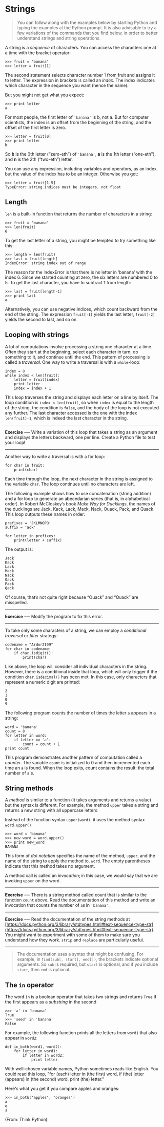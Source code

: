 # Strings

> You can follow along with the examples below by starting Python and typing the examples at the Python prompt. It is also advisable to try a few variations of the commands that you find below, in order to better understand strings and string operations.

A string is a *sequence* of characters. You can access the characters one at a time with the bracket operator:

	>>> fruit = 'banana'
	>>> letter = fruit[1]

The second statement selects character number 1 from fruit and assigns it to letter. The expression in brackets is called an *index*. The index indicates which character in the sequence you want (hence the name).

But you might not get what you expect:

	>>> print letter
	a

For most people, the first letter of `'banana'` is b, not a. But for computer scientists, the index is an offset from the beginning of the string, and the offset of the first letter is zero.

	>>> letter = fruit[0]
	>>> print letter
	b

So **b** is the 0th letter (“zero-eth”) of `'banana'`, **a** is the 1th letter (“one-eth”), and **n** is the 2th (“two-eth”) letter.

You can use any expression, including variables and operators, as an index, but the value of the index has to be an integer. Otherwise you get:

	>>> letter = fruit[1.5]
	TypeError: string indices must be integers, not float

## Length

`len` is a built-in function that returns the number of characters in a string:

	>>> fruit = 'banana'
	>>> len(fruit)
	6

To get the last letter of a string, you might be tempted to try something like this:

	>>> length = len(fruit)
	>>> last = fruit[length]
	IndexError: string index out of range

The reason for the IndexError is that there is no letter in ’banana’ with the index 6. Since we started counting at zero, the six letters are numbered 0 to 5. To get the last character, you have to subtract 1 from length:

	>>> last = fruit[length-1]
	>>> print last
	a

Alternatively, you can use negative indices, which count backward from the end of the string. The expression `fruit[-1]` yields the last letter, `fruit[-2]` yields the second to last, and so on.

## Looping with strings

A lot of computations involve processing a string one character at a time. Often they start at the beginning, select each character in turn, do something to it, and continue until the end. This pattern of processing is called a *traversal*. One way to write a traversal is with a `while`-loop:

	index = 0
	while index < len(fruit):
	    letter = fruit[index]
	    print letter
	    index = index + 1

This loop traverses the string and displays each letter on a line by itself. The loop condition is `index < len(fruit)`, so when `index` is equal to the length of the string, the condition is `false`, and the body of the loop is not executed any further. The last character accessed is the one with the index `len(fruit)-1`, which is indeed the last character in the string.

---

**Exercise** --- Write a variation of this loop that takes a string as an argument and displays the letters backward, one per line. Create a Python file to test your loop!

---

Another way to write a traversal is with a for loop:

	for char in fruit:
	    print(char)

Each time through the loop, the next character in the string is assigned to the variable `char`. The loop continues until no characters are left.

The following example shows how to use concatenation (string addition) and a for loop to generate an abecedarian series (that is, in alphabetical order). In Robert McCloskey’s book *Make Way for Ducklings*, the names of the ducklings are Jack, Kack, Lack, Mack, Nack, Ouack, Pack, and Quack. This loop outputs these names in order:

	prefixes = 'JKLMNOPQ'
	suffix = 'ack'

	for letter in prefixes:
	    print(letter + suffix)

The output is:

	Jack
	Kack
	Lack
	Mack
	Nack
	Oack
	Pack
	Qack

Of course, that’s not quite right because “Ouack” and “Quack” are misspelled.

---

**Exercise** --- Modify the program to fix this error.

---

To take only some characters of a string, we can employ a *conditional traversal* or *filter* strategy:

    codename = "Ardor2109"
    for char in codename:
        if char.isdigit():
            print(char)

Like above, the loop will consider all individual characters in the string. However, there is a conditional inside that loop, which will only trigger if the condition `char.isdecimal()` has been met. In this case, only characters that represent a numeric digit are printed:

    2
    1
    0
    9

The following program counts the number of times the letter `a` appears in a string:

    word = 'banana'
    count = 0
    for letter in word:
        if letter == 'a':
            count = count + 1
    print count

This program demonstrates another pattern of computation called a *counter*. The variable `count` is initialized to 0 and then incremented each time an `a` is found. When the loop exits, count contains the result: the total number of `a`'s.


## String methods

A *method* is similar to a function (it takes arguments and returns a value) but the syntax is different. For example, the method `upper` takes a string and returns a new string with all uppercase letters:

Instead of the function syntax `upper(word)`, it uses the method syntax `word.upper()`.

	>>> word = 'banana'
	>>> new_word = word.upper()
	>>> print new_word
	BANANA

This form of *dot notation* specifies the name of the method, `upper`, and the name of the string to apply the method to, `word`. The empty parentheses indicate that this method takes no argument.

A method call is called an *invocation*; in this case, we would say that we are invoking `upper` on the word.

---

**Exercise** --- There is a string method called count that is similar to the function `count` above. Read the documentation of this method and write an invocation that counts the number of `a`s in `'banana'`.

---

**Exercise** --- Read the documentation of the string methods at [https://docs.python.org/3/library/stdtypes.html#text-sequence-type-str](https://docs.python.org/3/library/stdtypes.html#text-sequence-type-str). You might want to experiment with some of them to make sure you understand how they work. `strip` and `replace` are particularly useful.

---

> The documentation uses a syntax that might be confusing. For example, in `find(sub[, start[, end]])`, the brackets indicate optional arguments. So `sub` is required, but `start` is optional, and if you include `start`, then `end` is optional.

## The `in` operator

The word `in` is a boolean operator that takes two strings and returns `True` if the first appears as a *substring* in the second:

	>>> 'a' in 'banana'
	True
	>>> 'seed' in 'banana'
	False

For example, the following function prints all the letters from `word1` that also appear in `word2`:

	def in_both(word1, word2):
	    for letter in word1:
	        if letter in word2:
	            print letter

With well-chosen variable names, Python sometimes reads like English. You could read this loop, "for (each) letter in (the first) word, if (the) letter (appears) in (the second) word, print (the) letter."

Here's what you get if you compare apples and oranges:

	>>> in_both('apples', 'oranges')
	a
	e
	s

(From: Think Python)
